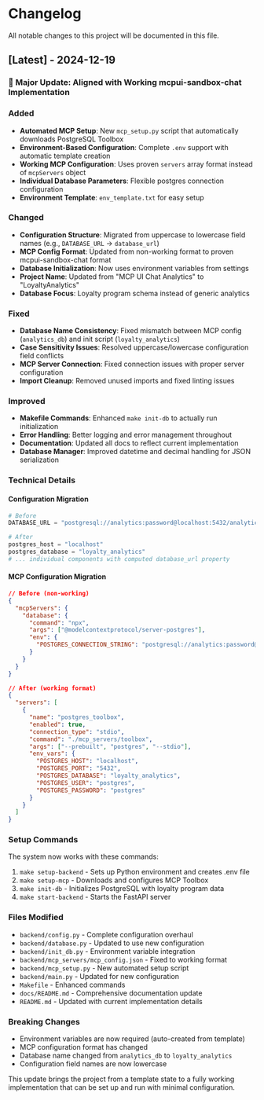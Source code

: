 # Changelog

All notable changes to this project will be documented in this file.

## [Latest] - 2024-12-19

### 🎯 Major Update: Aligned with Working mcpui-sandbox-chat Implementation

### Added
- **Automated MCP Setup**: New `mcp_setup.py` script that automatically downloads PostgreSQL Toolbox
- **Environment-Based Configuration**: Complete `.env` support with automatic template creation
- **Working MCP Configuration**: Uses proven `servers` array format instead of `mcpServers` object
- **Individual Database Parameters**: Flexible postgres connection configuration
- **Environment Template**: `env_template.txt` for easy setup

### Changed
- **Configuration Structure**: Migrated from uppercase to lowercase field names (e.g., `DATABASE_URL` → `database_url`)
- **MCP Config Format**: Updated from non-working format to proven mcpui-sandbox-chat format
- **Database Initialization**: Now uses environment variables from settings
- **Project Name**: Updated from "MCP UI Chat Analytics" to "LoyaltyAnalytics"
- **Database Focus**: Loyalty program schema instead of generic analytics

### Fixed
- **Database Name Consistency**: Fixed mismatch between MCP config (`analytics_db`) and init script (`loyalty_analytics`)
- **Case Sensitivity Issues**: Resolved uppercase/lowercase configuration field conflicts
- **MCP Server Connection**: Fixed connection issues with proper server configuration
- **Import Cleanup**: Removed unused imports and fixed linting issues

### Improved
- **Makefile Commands**: Enhanced `make init-db` to actually run initialization
- **Error Handling**: Better logging and error management throughout
- **Documentation**: Updated all docs to reflect current implementation
- **Database Manager**: Improved datetime and decimal handling for JSON serialization

### Technical Details

#### Configuration Migration
```python
# Before
DATABASE_URL = "postgresql://analytics:password@localhost:5432/analytics_db"

# After  
postgres_host = "localhost"
postgres_database = "loyalty_analytics"
# ... individual components with computed database_url property
```

#### MCP Configuration Migration
```json
// Before (non-working)
{
  "mcpServers": {
    "database": {
      "command": "npx",
      "args": ["@modelcontextprotocol/server-postgres"],
      "env": {
        "POSTGRES_CONNECTION_STRING": "postgresql://analytics:password@localhost:5432/analytics_db"
      }
    }
  }
}

// After (working format)
{
  "servers": [
    {
      "name": "postgres_toolbox",
      "enabled": true,
      "connection_type": "stdio",
      "command": "./mcp_servers/toolbox",
      "args": ["--prebuilt", "postgres", "--stdio"],
      "env_vars": {
        "POSTGRES_HOST": "localhost",
        "POSTGRES_PORT": "5432",
        "POSTGRES_DATABASE": "loyalty_analytics",
        "POSTGRES_USER": "postgres",
        "POSTGRES_PASSWORD": "postgres"
      }
    }
  ]
}
```

### Setup Commands

The system now works with these commands:
1. `make setup-backend` - Sets up Python environment and creates .env file
2. `make setup-mcp` - Downloads and configures MCP Toolbox
3. `make init-db` - Initializes PostgreSQL with loyalty program data
4. `make start-backend` - Starts the FastAPI server

### Files Modified
- `backend/config.py` - Complete configuration overhaul
- `backend/database.py` - Updated to use new configuration
- `backend/init_db.py` - Environment variable integration
- `backend/mcp_servers/mcp_config.json` - Fixed to working format
- `backend/mcp_setup.py` - New automated setup script
- `backend/main.py` - Updated for new configuration
- `Makefile` - Enhanced commands
- `docs/README.md` - Comprehensive documentation update
- `README.md` - Updated with current implementation details

### Breaking Changes
- Environment variables are now required (auto-created from template)
- MCP configuration format has changed
- Database name changed from `analytics_db` to `loyalty_analytics`
- Configuration field names are now lowercase

This update brings the project from a template state to a fully working implementation that can be set up and run with minimal configuration.
